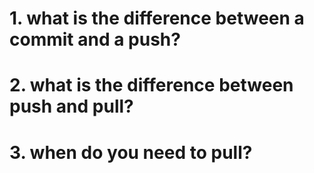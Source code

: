 # 1. what is the difference between a commit and a push?


# 2. what is the difference between push and pull?


# 3. when do you need to pull?